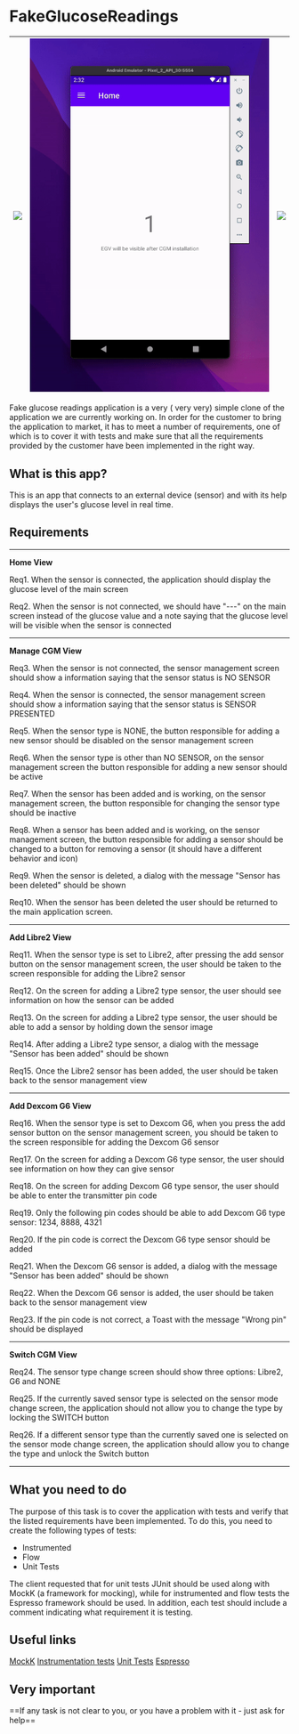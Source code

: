 # FakeGlucoseReadings

|<img src="img/add_DexcomG6.gif" />|<img src="img/delete_Sensor.gif" />|<img src="img/add_Libre2.gif" />|
|:---:|:---:|:---:|

Fake glucose readings application is a very ( very very) simple clone of the application we are currently working on. In order for the customer to bring the application to market, it has to meet a number of requirements, one of which is to cover it with tests and make sure that all the requirements provided by the customer have been implemented in the right way.

## What is this app? ##
This is an app that connects to an external device (sensor) and with its help displays the user's glucose level in real time.

## Requirements ##

***

**Home View**
<p>Req1. When the sensor is connected, the application should display the glucose level of the main screen</p>
<p>Req2. When the sensor is not connected, we should have "---" on the main screen instead of the glucose value and a note saying that the glucose level will be visible when the sensor is connected</p>

***

**Manage CGM View**
<p>Req3. When the sensor is not connected, the sensor management screen should show a information saying that the sensor status is NO SENSOR</p>
<p>Req4. When the sensor is connected, the sensor management screen should show a information saying that the sensor status is SENSOR PRESENTED</p>
<p>Req5. When the sensor type is NONE, the button responsible for adding a new sensor should be disabled on the sensor management screen</p>
<p>Req6. When the sensor type is other than NO SENSOR, on the sensor management screen the button responsible for adding a new sensor should be active</p>
<p>Req7. When the sensor has been added and is working, on the sensor management screen, the button responsible for changing the sensor type should be inactive</p>
<p>Req8. When a sensor has been added and is working, on the sensor management screen, the button responsible for adding a sensor should be changed to a button for removing a sensor (it should have a different behavior and icon)</p>
<p>Req9. When the sensor is deleted, a dialog with the message "Sensor has been deleted" should be shown</p>
<p>Req10. When the sensor has been deleted the user should be returned to the main application screen.</p>

***

**Add Libre2 View**
<p>Req11. When the sensor type is set to Libre2, after pressing the add sensor button on the sensor management screen, the user should be taken to the screen responsible for adding the Libre2 sensor</p>
<p>Req12. On the screen for adding a Libre2 type sensor, the user should see information on how the sensor can be added</p>
<p>Req13. On the screen for adding a Libre2 type sensor, the user should be able to add a sensor by holding down the sensor image</p>
<p>Req14. After adding a Libre2 type sensor, a dialog with the message "Sensor has been added" should be shown</p>
<p>Req15. Once the Libre2 sensor has been added, the user should be taken back to the sensor management view</p>

***

**Add Dexcom G6 View**
<p>Req16. When the sensor type is set to Dexcom G6, when you press the add sensor button on the sensor management screen, you should be taken to the screen responsible for adding the Dexcom G6 sensor</p>
<p>Req17. On the screen for adding a Dexcom G6 type sensor, the user should see information on how they can give sensor</p>
<p>Req18. On the screen for adding Dexcom G6 type sensor, the user should be able to enter the transmitter pin code</p>
<p>Req19. Only the following pin codes should be able to add Dexcom G6 type sensor: 1234, 8888, 4321</p>
<p>Req20. If the pin code is correct the Dexcom G6 type sensor should be added</p>
<p>Req21. When the Dexcom G6 sensor is added, a dialog with the message "Sensor has been added" should be shown</p>
<p>Req22. When the Dexcom G6 sensor is added, the user should be taken back to the sensor management view</p>
<p>Req23. If the pin code is not correct, a Toast with the message "Wrong pin" should be displayed</p>

***

**Switch CGM View**
<p>Req24. The sensor type change screen should show three options: Libre2, G6 and NONE</p>
<p>Req25. If the currently saved sensor type is selected on the sensor mode change screen, the application should not allow you to change the type by locking the SWITCH button</p>
<p>Req26. If a different sensor type than the currently saved one is selected on the sensor mode change screen, the application should allow you to change the type and unlock the Switch button</p>

***

## What you need to do ##
The purpose of this task is to cover the application with tests and verify that the listed requirements have been implemented. To do this, you need to create the following types of tests:
- Instrumented
- Flow
- Unit Tests

The client requested that for unit tests JUnit should be used along with MockK (a framework for mocking), while for instrumented and flow tests the Espresso framework should be used. In addition, each test should include a comment indicating what requirement it is testing.

## Useful links ##
[MockK](https://mockk.io/)
[Instrumentation tests](https://proandroiddev.com/easy-instrumented-tests-ui-tests-for-android-in-2021-2e28134ff309)
[Unit Tests](https://medium.com/nerd-for-tech/junit-testing-in-android-with-kotlin-for-beginners-hemcrest-and-mockito-b731a74abaea)
[Espresso](https://medium.com/mindful-engineering/ui-testing-with-espresso-in-android-10dfbc9f25da)

## Very important ##
==If any task is not clear to you, or you have a problem with it - just ask for help==
